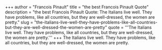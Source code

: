 +++
author = "Francois Pinault"
title = "the best Francois Pinault Quote"
description = "the best Francois Pinault Quote: The Italians live well. They have problems, like all countries, but they are well-dressed, the women are pretty."
slug = "the-italians-live-well-they-have-problems-like-all-countries-but-they-are-well-dressed-the-women-are-pretty"
quote = '''The Italians live well. They have problems, like all countries, but they are well-dressed, the women are pretty.'''
+++
The Italians live well. They have problems, like all countries, but they are well-dressed, the women are pretty.
